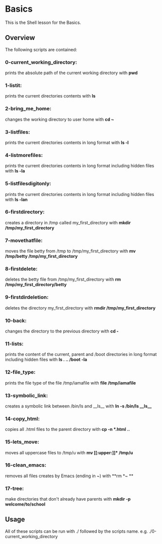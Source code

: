 # Basics
This is the Shell lesson for the Basics.

## Overview
The following scripts are contained:

### 0-current_working_directory:
prints the absolute path of the current working directory with **pwd**

### 1-listit:
prints the current directories contents with **ls**

### 2-bring_me_home:
changes the working directory to user home with **cd \~**

### 3-listfiles:
prints the current directories contents in long format with **ls -l**

### 4-listmorefiles:
prints the current directories contents in long format including hidden files with **ls -la**

### 5-listfilesdigitonly:
prints the current directories contents in long format including hidden files with **ls -lan**

### 6-firstdirectory:
creates a directory in /tmp called my_first_directory with **mkdir /tmp/my_first_directory**

### 7-movethatfile:
moves the file betty from /tmp to /tmp/my_first_directory with **mv /tmp/betty /tmp/my_first_directory**

### 8-firstdelete:
deletes the betty file from /tmp/my_first_directory with **rm /tmp/my_first_directory/betty**

### 9-firstdirdeletion:
deletes the directory my_first_directory with **rmdir /tmp/my_first_directory**

### 10-back:
changes the directory to the previous directory with **cd -**

### 11-lists:
prints the content of the current, parent and /boot directories in long format including hidden files with **ls . .. /boot -la**

### 12-file_type:
prints the file type of the file /tmp/iamafile with **file /tmp/iamafile**

### 13-symbolic_link:
creates a symbolic link between /bin/ls and \_\_ls__ with **ln -s /bin/ls \_\_ls__**

### 14-copy_html:
copies all .html files to the parent directory with **cp -n \*.html ..**

### 15-lets_move:
moves all uppercase files to /tmp/u with **mv [[:upper:]]\* /tmp/u**

### 16-clean_emacs:
removes all files creates by Emacs (ending in ~) with **rm \*~ **

### 17-tree:
make directories that don't already have parents with **mkdir -p welcome/to/school**

## Usage
All of these scripts can be run with ./ followed by the scripts name.  e.g. ./0-current_working_directory
